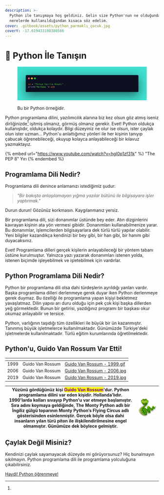 ```yaml
---
description: >-
  Python ile tanışmaya hoş geldiniz. Gelin size Python'nun ne olduğundan,
  nerelerde kullanıldığından kısaca söz edelim.
cover: .gitbook/assets/python_parmaklı_çocuk.jpg
coverY: -17.619433198380566
---
```


# 🤝 Python İle Tanışın

<figure><img src=".gitbook/assets/python-kod-001.png" alt=""><figcaption><p>Bu bir Python örneğidir.</p></figcaption></figure>

Python programlama dilini, yazılımcılık alanına biz kez olsun göz atmış iseniz dirliğinizde[^1] işitmiş olmanız, görmüş olmanız gerekir. Evet! Python oldukça kullanışlıdır, oldukça kolaydır. Bilgi düzeyiniz ne olur ise olsun, ister çaylak olun ister uzman... Python'u anlattığımız yönleri ile her kişinin tanıyıp çabucak öğrenebileceği, okuyup kolayca anlayabileceği bir kılavuz yazmaktayız.

{% embed url="https://www.youtube.com/watch?v=hgI0p1zf31k" %}
"The PEP 8" Yırı
{% endembed %}

## Programlama Dili Nedir?

Programlama dili denince anlamanızı istediğimiz şudur:&#x20;

> _"Bir bakışta anlaşılamayan yığma yazılar bütünü ile bilgisayara işler yaptırmak."_

Durun durun! Gözünüz korkmasın. Kaygılanmanız yersiz.

Bir programlama dili, sizi donanımlar üstünde bey eder. Atın dizginlerini kavrayan kişinin ata yön vermesi gibidir. Donanımları kullanabilmenize yarar. Bu donanımlar, işlemcilerden bilgisayarlara dek türlü türlü yapılar olabilir. Yeni bilgiler kazandıkça kendinizi bir bey gibi, bir han gibi, bir hanım gibi duyacaksınız.&#x20;

Evet! Programlama dilleri gerçek kişilerin anlayabileceği bir yöntem tabanı üstüne kurulmuştur. Yalnızca yazı yazarak donanımları istenen yolda, istenen biçimde işleyebilmek ve işletebilmek için vardırlar.&#x20;

## Python Programlama Dili Nedir?

Python bir programlama dili olsa dahi türdeşlerin ayrıldığı yanları vardır. Başka programlama dilleri derlenmeye gerek duyar iken Python derlenmeye gerek duymaz. Bu özelliği ile programlama yapan kişiyi bekletmez yavaşlatmaz. Dilin yapısı arı duru olduğu için pek çok kişi başka dillerden yeğ görmektedir. Bunun bir getirisi, yazdığınız programı bir başkası okur okumaz anlayabilir ve tersice.

Python, varlığının taşıdığı tüm özellikleri ile büyük bir ün kazanmıştır. Tanınmış büyük işletmelerce kullanılmaktadır. Günümüzde Türkiye'deki işletmelerde kullanılmaktadır. Türlü eğitim kurumlarında öğretilmektedir.

## Python'u, Guido Van Rossum Var Etti!

<table data-view="cards"><thead><tr><th></th><th></th><th data-hidden data-card-cover data-type="files"></th></tr></thead><tbody><tr><td>1999</td><td>Guido Van Rossum</td><td><a href=".gitbook/assets/Guido Van Rossum - 1999.gif">Guido Van Rossum - 1999.gif</a></td></tr><tr><td>2006</td><td>Guido Van Rossum</td><td><a href=".gitbook/assets/Guido Van Rossum - 2006.jpg">Guido Van Rossum - 2006.jpg</a></td></tr><tr><td>2019</td><td>Guido Van Rossum</td><td><a href=".gitbook/assets/Guido Van Rossum - 2019.jpg">Guido Van Rossum - 2019.jpg</a></td></tr></tbody></table>

| Yüzünü gördüğünüz kişi <mark style="color:purple;">**Guido Van Rossum**</mark>'dur. Python programlama dilini var eden kişidir. Hollanda'lıdır. 1990'larda kolları sıvayıp Python'u var etmeye başlamıştır. Sıra adını koymaya geldiğinde, **The Monty Python** adlı bir İngiliz gülgü toparının **Monty Python’s Flying Circus** adlı gösterisinden esinlenmiştir. Gerçek böyle olsa dahi insanların yılan türü piton ile ilişkilendirilmesine engel olmamıştır. Günümüze dek böylece gelmiştir. | <img src=".gitbook/assets/19747589_8a6z_ag9l_210716.jpg" alt="" data-size="original"> |
| ------------------------------------------------------------------------------------------------------------------------------------------------------------------------------------------------------------------------------------------------------------------------------------------------------------------------------------------------------------------------------------------------------------------------------------------------------------------------------------------------- | ------------------------------------------------------------------------------------- |

## Çaylak Değil Misiniz?

Kendinizi çaylak sayamayacak düzeyde mi görüyorsunuz? Hiç bunalmayın sıkılmayın. Python programlama dili ile programlama yolculuğuna çıkabilirsiniz.

[Haydi! Python öğrenmeye!](python-ogrenme-kilavuzu/niye-python-oegrenmeliyim.md)



[^1]: 
